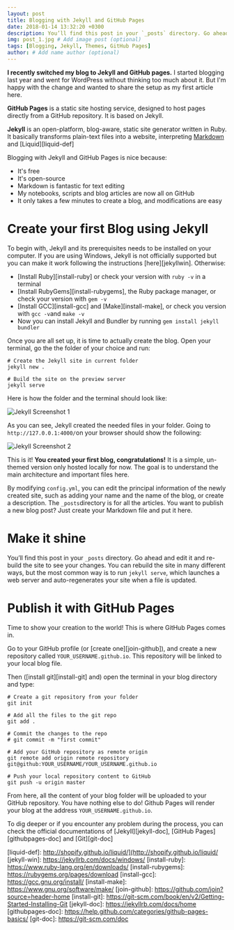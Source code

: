 ```yaml
---
layout: post
title: Blogging with Jekyll and GitHub Pages
date: 2018-01-14 13:32:20 +0300
description: You’ll find this post in your `_posts` directory. Go ahead and edit it and re-build the site to see your changes. # Add post description (optional)
img: post_1.jpg # Add image post (optional)
tags: [Blogging, Jekyll, Themes, GitHub Pages]
author: # Add name author (optional)
---
```

**I recently switched my blog to Jekyll and GitHub pages.** 
I started blogging last year and went for WordPress without thinking too much about it. But I'm happy with the change and wanted to share the setup as my first article here.

**GitHub Pages**  is a static site hosting service, designed to host pages directly from a GitHub repository. It is based on Jekyll.

**Jekyll**  is an open-platform, blog-aware, static site generator written in Ruby. It basically transforms plain-text files into a website, interpreting [Markdown][markdown-def] and [Liquid][liquid-def]


Blogging with Jekyll and GitHub Pages is nice because:
- It's free
- It's open-source
- Markdown is fantastic for text editing
- My notebooks,  scripts and  blog articles are now all on GitHub
- It only takes a few minutes to create a blog, and modifications are easy

# Create your first Blog using Jekyll
To begin with, Jekyll and its prerequisites needs to be installed on your computer. If you are using Windows, Jekyll is not officially supported but you can make it work following the instructions [here][jekyllwin]. Otherwise:
- [Install Ruby][install-ruby] or check your version with `ruby -v` in a terminal
- [Install RubyGems][install-rubygems], the Ruby package manager, or check your version with `gem -v`
- [Install GCC][install-gcc] and [Make][install-make], or check you version with `gcc -v`and `make -v`
- Now you can install Jekyll  and Bundler by running `gem install jekyll bundler`

Once you are all set up, it is time to actually create the blog. Open your terminal, go the the folder of your choice and run:
```
# Create the Jekyll site in current folder
jekyll new .

# Build the site on the preview server
jekyll serve
```

Here is how the folder and the terminal should look like:

![Jekyll Screenshot 1]({{site.baseurl}}/assets/img/jekyll_screenshot_1.jpg)


As you can see, Jekyll created the needed files in your folder. Going to `http://127.0.0.1:4000/`on your browser should show the following:

![Jekyll Screenshot 2]({{site.baseurl}}/assets/img/jekyll_screenshot_2.jpg)

This is it! **You created your first blog, congratulations!**
It is a simple, un-themed version only hosted locally for now. The goal is to understand the main architecture and important files here.
 
By modifying `config.yml`, you can edit the principal information of the newly created site, such as adding your name and the name of the blog, or create a description. 
The `_posts`directory is for all the articles. You want to publish a new blog post? Just create your Markdown file and put it here.


# Make it shine 


You’ll find this post in your `_posts` directory. Go ahead and edit it and re-build the site to see your changes. You can rebuild the site in many different ways, but the most common way is to run `jekyll serve`, which launches a web server and auto-regenerates your site when a file is updated.




# Publish it with GitHub Pages
Time to show your creation to the world!  This is where GitHub Pages comes in.

Go to your GitHub profile (or [create one][join-github]), and create a new repository called `YOUR_USERNAME.github.io`.  This repository will be linked to your local blog file.

Then ([install git][install-git] and) open the terminal in your blog directory and type:
```
# Create a git repository from your folder
git init

# Add all the files to the git repo
git add .

# Commit the changes to the repo
# git commit -m "first commit"

# Add your GitHub repository as remote origin 
git remote add origin remote repository git@github:YOUR_USERNAME/YOUR_USERNAME.github.io

# Push your local repository content to GitHub
git push -u origin master
```

From here, all the content of your blog folder will be uploaded to your GitHub repository. You have nothing else to do! Github Pages will render your blog at the address `YOUR_USERNAME.github.io`.

To dig deeper or if you encounter any problem during the process, you can check the official documentations of [Jekyll][jekyll-doc], [GitHub Pages][githubpages-doc] and [Git][git-doc]

[markdown-def]: https://blog.ghost.org/markdown/
[liquid-def]: http://shopify.github.io/liquid/](http://shopify.github.io/liquid/
[jekyll-win]: https://jekyllrb.com/docs/windows/
[install-ruby]: https://www.ruby-lang.org/en/downloads/
[install-rubygems]: https://rubygems.org/pages/download
[install-gcc]: https://gcc.gnu.org/install/
[install-make]: https://www.gnu.org/software/make/
[join-github]: https://github.com/join?source=header-home
[install-git]: https://git-scm.com/book/en/v2/Getting-Started-Installing-Git
[jekyll-doc]: https://jekyllrb.com/docs/home
[githubpages-doc]: https://help.github.com/categories/github-pages-basics/
[git-doc]: https://git-scm.com/doc
